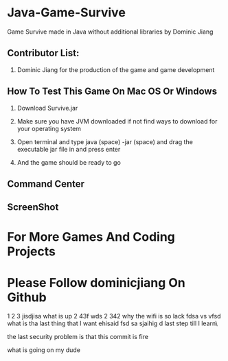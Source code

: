 # Java-Game-Survive

Game Survive made in Java without additional libraries by Dominic Jiang

## Contributor List:

1. Dominic Jiang for the production of the game and game development

## How To Test This Game On Mac OS Or Windows

1. Download Survive.jar 

2. Make sure you have JVM downloaded if not find ways to download for your operating system

3. Open terminal and type java (space) -jar (space) and drag the executable jar file in and press enter 

4. And the game should be ready to go

## Command Center

## ScreenShot

# For More Games And Coding Projects

# Please Follow dominicjiang On Github

1
2
3 jisdjisa 
what is up 
2
43f
wds
2
342
why the wifi is so lack
fdsa
vs
vfsd
what is tha last thing that I want
ehisaid fsd sa
sjaihig d
last step till I learn\

the last security problem is that this commit is fire

what is going on my dude
